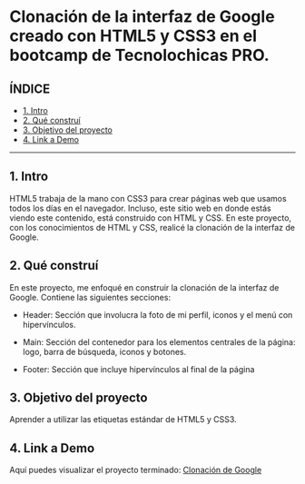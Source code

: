 # Clonación de la interfaz de Google creado con HTML5 y CSS3 en el bootcamp de Tecnolochicas PRO.

## **ÍNDICE**

* [1. Intro](https://github.com/aless-b/clonacion_google/edit/main/README.md#1-intro)
* [2. Qué construí](https://github.com/aless-b/clonacion_google/edit/main/README.md#2-qu%C3%A9-constru%C3%AD)
* [3. Objetivo del proyecto](https://github.com/aless-b/clonacion_google/edit/main/README.md#3-objetivo-del-proyecto)
* [4. Link a Demo](https://github.com/aless-b/clonacion_google/edit/main/README.md#4-link-a-demo)

****

## 1. Intro
HTML5 trabaja de la mano con CSS3 para crear páginas web que usamos todos los días en el navegador. Incluso, este sitio web en donde estás viendo este contenido, está construido con HTML y CSS. En este proyecto, con los conocimientos de HTML y CSS, realicé la clonación de la interfaz de Google.


## 2. Qué construí
En este proyecto, me enfoqué en construir la clonación de la interfaz de Google.
Contiene las siguientes secciones:

* Header: Sección que involucra la foto de mi perfil, iconos y el menú con hipervínculos.

* Main: Sección del contenedor para los elementos centrales de la página: logo, barra de búsqueda, iconos y botones.

* Footer: Sección que incluye hipervínculos al final de la página


## 3. Objetivo del proyecto
Aprender a utilizar las etiquetas estándar de HTML5 y CSS3.


## 4. Link a Demo
Aquí puedes visualizar el proyecto terminado: [Clonación de Google](#)
